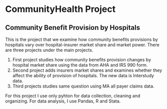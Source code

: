 # CommunityHealth Project
## Community Benefit Provision by Hospitals
This is the project that we examine how community benefits provisions by hospitals vary over hospital-insurer market share and market power. 
There are three projects under the main projects. 

1. First project studies how community benefits provision changes by hospital market share using the data from AHA and IRS 990 form.
2. Second project adds insurers market shares and examines whether they affect the ability of provision of hospitals. The new data is Interstudy data.
3. Third projects studies same question using MA all payer claims data.

For this project I use only pyhton for data collection, cleaning and organizing. For data analysis, I use Pandas, R and Stata.
